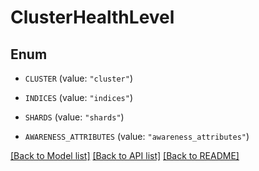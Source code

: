# ClusterHealthLevel

## Enum


* `CLUSTER` (value: `"cluster"`)

* `INDICES` (value: `"indices"`)

* `SHARDS` (value: `"shards"`)

* `AWARENESS_ATTRIBUTES` (value: `"awareness_attributes"`)


[[Back to Model list]](../README.md#documentation-for-models) [[Back to API list]](../README.md#documentation-for-api-endpoints) [[Back to README]](../README.md)


